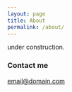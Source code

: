 ```yaml
---
layout: page
title: About
permalink: /about/
---
```


under construction.

### Contact me

[email@domain.com](mailto:email@domain.com)

